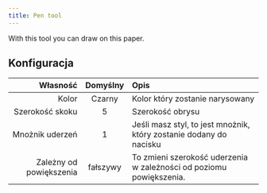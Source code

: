 ```yaml
---
title: Pen tool
---
```


With this tool you can draw on this paper.

## Konfiguracja

|                Własność | Domyślny | Opis                                                                                |
| ----------------------: | :------: | :---------------------------------------------------------------------------------- |
|                   Kolor |  Czarny  | Kolor który zostanie narysowany                                                     |
|         Szerokość skoku |     5    | Szerokość obrysu                                                                    |
|         Mnożnik uderzeń |     1    | Jeśli masz styl, to jest mnożnik, który zostanie dodany do nacisku                  |
| Zależny od powiększenia | fałszywy | To zmieni szerokość uderzenia w zależności od poziomu powiększenia. |
